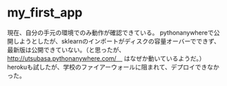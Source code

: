# my_first_app

現在、自分の手元の環境でのみ動作が確認できている。
pythonanywhereで公開しようとしたが、sklearnのインポートがディスクの容量オーバーでできず、最新版は公開できていない。（と思ったが、http://utsubasa.pythonanywhere.com/　
はなぜか動いているようだ。）
herokuも試したが、学校のファイアーウォールに阻まれて、デプロイできなかった。
